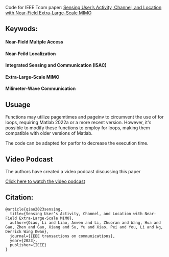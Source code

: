 Code for IEEE Tcom paper: [Sensing User’s Activity, Channel, and Location with Near-Field Extra-Large-Scale MIMO](https://ieeexplore.ieee.org/document/10286475)

## Keywods:

#### Near-Field Multple Access

#### Near-Feild Localization

#### Integrated Sensing and Communication (ISAC)

#### Extra-Large-Scale MIMO

#### Milimeter-Wave Communication


## Usuage

Functions may utilize pagemtimes and pageinv to circumvent the use of for loops, requiring Matlab 2022a or a more recent version. However, it's possible to modify these functions to employ for loops, making them compatible with older versions of Matlab.

The code can be adapted for parfor to decrease the execution time.


## Video Podcast

The authors have created a video podcast discussing this paper

[Click here to watch the video podcast](https://www.bilibili.com/video/BV1j5411z7Fj/?spm_id_from=333.999.0.0)


## Citation:

```
@article{qiao2023sensing,
  title={Sensing User’s Activity, Channel, and Location with Near-Field Extra-Large-Scale MIMO},
  author={Qiao, Li and Liao, Anwen and Li, Zhuoran and Wang, Hua and Gao, Zhen and Gao, Xiang and Su, Yu and Xiao, Pei and You, Li and Ng, Derrick Wing Kwan},
  journal={IEEE transactions on communications},
  year={2023},
  publisher={IEEE}
}
```


